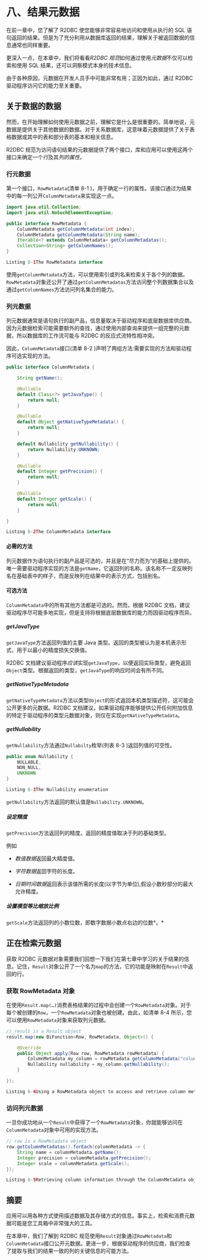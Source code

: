 # 八、结果元数据

在前一章中，您了解了 R2DBC 使您能够非常容易地访问和使用从执行的 SQL 语句返回的结果。但是为了充分利用从数据库返回的结果，理解关于被返回数据的信息通常也同样重要。

更深入一点，在本章中，我们将看看*R2DBC 规范*如何通过使用*元数据*不仅可以检索和使用 SQL 结果，还可以洞察模式本身的技术信息。

由于各种原因，元数据在开发人员手中可能非常有用；正因为如此，通过 R2DBC 驱动程序访问它的能力至关重要。

## 关于数据的数据

然而，在开始理解如何使用元数据之前，理解它是什么是很重要的。简单地说，元数据是提供关于其他数据的数据。对于关系数据库，这意味着元数据提供了关于表格数据或其中的表和部分表的基本和相关信息。

R2DBC 规范为访问语句结果的元数据提供了两个接口，库和应用可以使用这两个接口来确定一个*行*及其*列的属性。*

### 行元数据

第一个接口，`RowMetadata`(清单 8-1 )，用于确定一行的属性。该接口通过为结果中的每一列公开`ColumnMetadata`来实现这一点。

```java
import java.util.Collection;
import java.util.NoSuchElementException;

public interface RowMetadata {
    ColumnMetadata getColumnMetadata(int index);
    ColumnMetadata getColumnMetadata(String name);
    Iterable<? extends ColumnMetadata> getColumnMetadatas();
    Collection<String> getColumnNames();
}

Listing 8-1The RowMetadata interface

```

使用`getColumnMetadata`方法，可以使用索引或列名来检索关于各个列的数据。`RowMetadata`对象还公开了通过`getColumnMetadatas`方法访问整个列数据集合以及通过`getColumnNames`方法访问列名集合的能力。

### 列元数据

列元数据通常是语句执行的副产品，信息量取决于驱动程序和底层数据库供应商。因为元数据检索可能需要额外的查找，通过使用内部查询来提供一组完整的元数据，所以数据库的工作流可能与 R2DBC 的反应式流特性相冲突。

因此，`ColumnMetadata`接口(清单 8-2 )声明了两组方法:需要实现的方法和驱动程序可选实现的方法。

```java
public interface ColumnMetadata {

    String getName();

    @Nullable
    default Class<?> getJavaType() {
        return null;
    }

    @Nullable
    default Object getNativeTypeMetadata() {
        return null;
    }

    default Nullability getNullability() {
        return Nullability.UNKNOWN;
    }

    @Nullable
    default Integer getPrecision() {
        return null;
    }

    @Nullable
    default Integer getScale() {
        return null;
    }

}

Listing 8-2The ColumnMetadata interface

```

#### 必需的方法

列元数据作为语句执行的副产品是可选的，并且是在“尽力而为”的基础上提供的。唯一需要驱动程序实现的方法是`getName`，它返回列的名称。该名称不一定反映列名在基础表中的样子，而是反映列在结果中的表示方式，包括别名。

#### 可选方法

`ColumnMetadata`中的所有其他方法都是可选的。然而，根据 R2DBC 文档，建议驱动程序尽可能多地实现，但是支持将根据底层数据库的能力而因驱动程序而异。

##### getJavaType

`getJavaType`方法返回列值的主要 Java 类型。返回的类型被认为是本机表示形式，用于以最小的精度损失交换值。

R2DBC 文档建议驱动程序*应该*实现`getJavaType`，以便返回实际类型，避免返回`Object`类型。根据返回的类型，`getJavaType`的响应时间会有所不同。

##### getNativeTypeMetadata

`getNativeTypeMetadata`方法以类型`Object`的形式返回本机类型描述符，这可能会公开更多的元数据。R2DBC 文档建议，如果驱动程序能够提供公开任何附加信息的特定于驱动程序的类型元数据对象，则仅在实现`getNativeTypeMetadata`。

##### getNullability

`getNullability`方法通过`Nullabilty`枚举(列表 8-3 )返回列值的可空性。

```java
public enum Nullability {
    NULLABLE,
    NON_NULL,
    UNKNOWN
}

Listing 8-3The Nullability enumeration

```

`getNullability`方法返回的默认值是`Nullability.UNKNOWN`。

##### 设定精度

`getPrecision`方法返回列的精度。返回的精度值取决于列的基础类型。

例如

*   *数值数据*返回最大精度值。

*   *字符数据*返回字符的长度。

*   *日期时间数据*返回表示该值所需的长度(以字节为单位),假设小数秒部分的最大允许精度。

##### 设置模型等比缩放比例

`getScale`方法返回列的小数位数，即数字数据小数点右边的位数*。*

## 正在检索元数据

获取 R2DBC 元数据对象需要我们回想一下我们在第七章中学习的关于结果的信息。记住，`Result`对象公开了一个名为`map`的方法，它的功能是映射在`Result`中返回的行。

### 获取 RowMetadata 对象

在使用`Result.map(…)`消费表格结果的过程中会创建一个`RowMetadata`对象。对于每个被创建的`Row`，一个`RowMetadata`对象也被创建。由此，如清单 8-4 所示，您可以使用`RowMetadata`对象来获取列元数据。

```java
// result is a Result object
result.map(new BiFunction<Row, RowMetadata, Object>() {

    @Override
    public Object apply(Row row, RowMetadata rowMetadata) {
        ColumnMetadata my_column = rowMetadata.getColumnMetadata("column_name");
        Nullability nullability = my_column.getNullability();
    }

});

Listing 8-4Using a RowMetadata object to access and retrieve column metadata

```

### 访问列元数据

一旦你成功地从一个`Result`中获得了一个`RowMetadata`对象，你就能够访问在`ColumnMetadata`对象中可用的实现方法。

```java
// row is a RowMetadata object
row.getColumnMetadatas().forEach(columnMetadata -> {
    String name = columnMetadata.getName();
    Integer precision = columnMetadata.getPrecision();
    Integer scale = columnMetadata.getScale();
});

Listing 8-5Retrieving column information through the ColumnMetadata object

```

## 摘要

应用可以用各种方式使用描述数据及其存储方式的信息。事实上，检索和消费元数据可能是您工具箱中非常强大的工具。

在本章中，我们了解到 R2DBC 规范使用`Result`对象通过`RowMetadata`和`ColumnMetadata`接口公开元数据。更进一步，根据驱动程序的供应商，我们检查了提取与我们的结果一致的列的关键信息的可能方法。